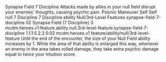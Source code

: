 <ability>
  <name>Synapse Field</name>
  <cost>7 Discipline</cost>
  <flavor>Attacks made by allies in your null field disrupt your enemies&apos; thoughts, causing psychic pain.</flavor>
  <keywords>
    <keyword>Psionic</keyword>
  </keywords>
  <type>Maneuver</type>
  <distance>Self</distance>
  <target>Self</target>
  <metadata>
    <class>null</class>
    <cost>7 Discipline</cost>
    <cost_amount>7</cost_amount>
    <cost_resource>Discipline</cost_resource>
    <feature_type>ability</feature_type>
    <file_dpath>Null/3rd-Level Features</file_dpath>
    <item_id>synapse-field-7-discipline</item_id>
    <item_index>02</item_index>
    <item_name>Synapse Field (7 Discipline)</item_name>
    <level>3</level>
    <scc>mcdm.heroes.v1:feature.ability.null.3rd-level-feature:synapse-field-7-discipline</scc>
    <scdc>1.1.1:5.2.2.5:02</scdc>
    <source>mcdm.heroes.v1</source>
    <type>feature/ability/null/3rd-level-feature</type>
  </metadata>
  <effects>
    <effect type="mundane">Until the end of the encounter, the size of your Null Field ability increases by 1. While the area of that ability is enlarged this way, whenever an enemy in the area takes rolled damage, they take extra psychic damage equal to twice your Intuition score.</effect>
  </effects>
</ability>
